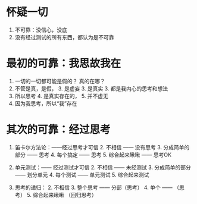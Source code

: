 # 怀疑一切
1. 不可靠：没信心，没底 
2. 没有经过测试的所有东西，都认为是不可靠

# 最初的可靠：我思故我在
1. 一切的一切都可能是假的？ 真的在哪？
2. 不管是真，是假，
	3. 是虚妄
	3. 是真实
	3. 都是我内心的思考和想法
3. 所以思考
	4. 是真实存在的，
	5. 并不虚无
4. 因为我思考，所以“我”存在

# 其次的可靠：经过思考
1. 笛卡尔方法论：——经过思考才可信
	2. 不相信 —— 没有思考
	3. 分成简单的部分 —— 思考
	4. 每个搞定 —— 思考
	5. 综合起来瞅瞅 —— 思考OK
	
2. 单元测试：—— 经过测试才可信
	2. 不相信 —— 未经测试
	3. 分成简单的部分 —— 划分单元
	4. 每个测试 —— 单元测试
	5. 综合起来测试 
	
3. 思考的递归：
	2. 不相信
	3. 整个思考 —— 分部（思考）
	4. 单个 —— （思考）
	5. 综合起来瞅瞅 （回归思考）




